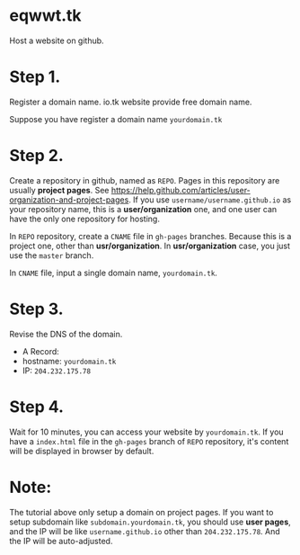 eqwwt.tk
========

Host a website on github.

Step 1.
=======
Register a domain name. io.tk website provide free domain name.

Suppose you have register a domain name `yourdomain.tk`


Step 2. 
=======
Create a repository in github, named as `REPO`. Pages in this repository are usually  **project pages**. See https://help.github.com/articles/user-organization-and-project-pages. If you use `username/username.github.io` as your repository name, this is a **user/organization** one, and one user can have the only one repository for hosting.

In `REPO` repository, create a `CNAME` file in `gh-pages` branches. Because this is a project one, other than **usr/organization**. In **usr/organization** case, you just use the `master` branch.

In `CNAME` file, input a single domain name, `yourdomain.tk`.

Step 3.
=======
Revise the DNS of the domain.
  * A Record: 
  * hostname: `yourdomain.tk`
  * IP:        `204.232.175.78`

Step 4.
=======
Wait for 10 minutes, you can access your website by `yourdomain.tk`. If you have a `index.html` file in the `gh-pages` branch of `REPO` repository, it's content will be displayed in browser by default.

Note:
=======
The tutorial above only setup a domain on project pages. If you want to setup subdomain like `subdomain.yourdomain.tk`, you should use **user pages**, and the IP will be like `username.github.io` other than `204.232.175.78`. And the IP will be auto-adjusted.

